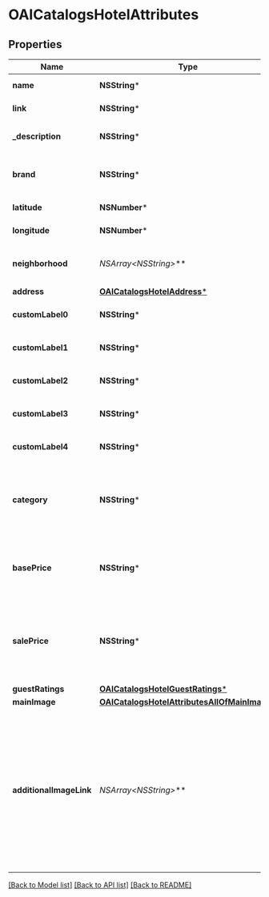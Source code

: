 # OAICatalogsHotelAttributes

## Properties
Name | Type | Description | Notes
------------ | ------------- | ------------- | -------------
**name** | **NSString*** | The hotel&#39;s name. | [optional] 
**link** | **NSString*** | Link to the product page | [optional] 
**_description** | **NSString*** | Brief description of the hotel. | [optional] 
**brand** | **NSString*** | The brand to which this hotel belongs to. | [optional] 
**latitude** | **NSNumber*** | Latitude of the hotel. | [optional] 
**longitude** | **NSNumber*** | Longitude of the hotel. | [optional] 
**neighborhood** | **NSArray&lt;NSString*&gt;*** | A list of neighborhoods where the hotel is located | [optional] 
**address** | [**OAICatalogsHotelAddress***](OAICatalogsHotelAddress.md) |  | [optional] 
**customLabel0** | **NSString*** | Custom grouping of hotels | [optional] 
**customLabel1** | **NSString*** | Custom grouping of hotels | [optional] 
**customLabel2** | **NSString*** | Custom grouping of hotels | [optional] 
**customLabel3** | **NSString*** | Custom grouping of hotels | [optional] 
**customLabel4** | **NSString*** | Custom grouping of hotels | [optional] 
**category** | **NSString*** | The type of property. The category can be any type of internal description desired. | [optional] 
**basePrice** | **NSString*** | Base price of the hotel room per night followed by the ISO currency code | [optional] 
**salePrice** | **NSString*** | Sale price of a hotel room per night. Used to advertise discounts off the regular price of the hotel. | [optional] 
**guestRatings** | [**OAICatalogsHotelGuestRatings***](OAICatalogsHotelGuestRatings.md) |  | [optional] 
**mainImage** | [**OAICatalogsHotelAttributesAllOfMainImage***](OAICatalogsHotelAttributesAllOfMainImage.md) |  | [optional] 
**additionalImageLink** | **NSArray&lt;NSString*&gt;*** | &lt;p&gt;&lt;&#x3D; 2000 characters&lt;/p&gt; &lt;p&gt;The links to additional images for your hotel. Up to ten additional images can be used to show a hotel from different angles. Must begin with http:// or https://.&lt;/p&gt; | [optional] 

[[Back to Model list]](../README.md#documentation-for-models) [[Back to API list]](../README.md#documentation-for-api-endpoints) [[Back to README]](../README.md)


